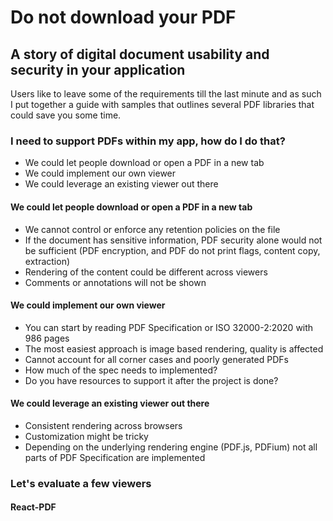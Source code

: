 # Do not download your PDF
## A story of digital document usability and security in your application

Users like to leave some of the requirements till the last minute and as such I put together a guide with samples that outlines several PDF libraries that could save you some time. 

### I need to support PDFs within my app, how do I do that?

- We could let people download or open a PDF in a new tab
- We could implement our own viewer
- We could leverage an existing viewer out there

#### We could let people download or open a PDF in a new tab

- We cannot control or enforce any retention policies on the file
- If the document has sensitive information, PDF security alone would not be sufficient (PDF encryption, and PDF do not print flags, content copy, extraction)
- Rendering of the content could be different across viewers
- Comments or annotations will not be shown

#### We could implement our own viewer

- You can start by reading PDF Specification or ISO 32000-2:2020 with 986 pages
- The most easiest approach is image based rendering, quality is affected
- Cannot account for all corner cases and poorly generated PDFs
- How much of the spec needs to implemented?
- Do you have resources to support it after the project is done?

#### We could leverage an existing viewer out there

- Consistent rendering across browsers
- Customization might be tricky
- Depending on the underlying rendering engine (PDF.js, PDFium) not all parts of PDF Specification are implemented

### Let's evaluate a few viewers

#### React-PDF

